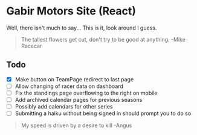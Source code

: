 # Gabir Motors Site (React)

Well, there isn't much to say...
This is it, look around I guess.

> The tallest flowers get cut, don't try to be good at anything.
> -Mike Racecar

## Todo
- [x] Make button on TeamPage redirect to last page
- [ ] Allow changing of racer data on dashboard
- [ ] Fix the standings page overflowing to the right on mobile 
- [ ] Add archived calendar pages for previous seasons
- [ ] Possibly add calendars for other series
- [ ] Submitting a haiku without being signed in should prompt you to do so

> My speed is driven by a desire to kill 
> -Angus

